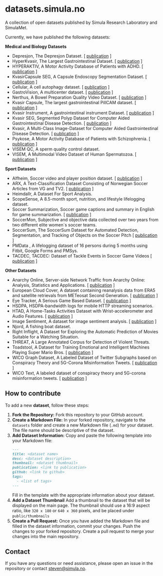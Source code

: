 # datasets.simula.no
A collection of open datasets published by Simula Research Laboratory and SimulaMet.

Currently, we have published the following datasets: 

**Medical and Biology Datasets**
* Depresjon, The Depresjon Dataset. [ [publication](https://dl.acm.org/doi/10.1145/3204949.3208125) ]
* HyperKvasir, The Largest Gastrointestinal Dataset. [ [publication](https://www.nature.com/articles/s41597-020-00622-y) ]
* HYPERAKTIV, A Motor Activity Database of Patients with ADHD. [ [publication](https://dl.acm.org/doi/10.1145/3458305.3478454) ]
* KvasirCapsule SEG, A Capsule Endoscopy Segmentation Dataset. [ [publication](https://arxiv.org/pdf/2104.11138) ]
* Cellular, A cell autophagy dataset. [ [publication](https://github.com/simula/cellular) ]
* GastroVision, A multicenter dataset. [ [publication](https://arxiv.org/abs/2307.08140) ]
* Nerthus, A Bowel Preparation Quality Video Dataset. [ [publication](https://dl.acm.org/do/10.1145/3193165/abs/) ]
* Kvasir Capsule, The largest gastrointestinal PillCAM dataset. [ [publication](https://www.nature.com/articles/s41597-021-00920-z) ]
* Kvasir Instrument, A gastrointestinal instrument Dataset. [ [publication](https://link.springer.com/chapter/10.1007/978-3-030-67835-7_19) ]
* Kvasir SEG, Segmented Polyp Dataset for Computer Aided Gastrointestinal Disease Detection. [ [publication](https://dl.acm.org/doi/10.1007/978-3-030-37734-2_37) ]
* Kvasir, A Multi-Class Image-Dataset for Computer Aided Gastrointestinal Disease Detection. [ [publication](https://dl.acm.org/do/10.1145/3193289/abs/) ]
* Psykose, A Motor Activity Database of Patients with Schizophrenia. [ [publication](https://ieeexplore.ieee.org/document/9182896) ]
* VISEM QC, A sperm quality control dataset.
* VISEM, A Multimodal Video Dataset of Human Spermatozoa. [ [publication](https://dl.acm.org/doi/10.1145/3304109.3325814) ]

**Sport Datasets**
* Alfheim, Soccer video and player position dataset. [ [publication](https://dl.acm.org/doi/10.1145/2557642.2563677) ]
* ARX, A Text-Classification Dataset Consisting of Norwegian Soccer Articles from VG and TV2. [ [publication](https://ieeexplore.ieee.org/abstract/document/8877417/) ]
* Heimdallr, A Dataset For Sport Analysis.
* ScopeSense, A 8.5-month sport, nutrition, and lifestyle lifelogging dataset.
* Soccer Summarization, Soccer game captions and summary in English for game summarization. [ [publication](https://dl.acm.org/doi/10.1145/3552463.3557019) ]
* SoccerMon, Subjective and objective data collected over two years from two different elite women´s soccer teams.
* SoccerSum, The SoccerSum Dataset for Automated Detection, Segmentation, and Tracking of Objects on the Soccer Pitch [ [publication](http://localhost:3000/---) ]
* PMData , A lifelogging dataset of 16 persons during 5 months using Fitbit, Google Forms and PMSys.
* TACDEC, TACDEC: Dataset of Tackle Events in Soccer Game Videos [ [publication](https://dl.acm.org/doi/10.1145/3625468.3652166) ]

**Other Datasets**
* Anarchy Online, Server-side Network Traffic from Anarchy Online: Analysis, Statistics and Applications. [ [publication](https://datasets.simula.no/ao/mmsys2012-dataset.pdf) ]
* European Cloud Cover, A dataset containing reanalysis data from ERA5 and satellite retrievals from METeosat Second Generation. [ [publication](https://www.mdpi.com/2504-2289/5/4/62/pdf) ]
* Eye Tracker, A Serious Game Based Dataset. [ [publication](http://ceur-ws.org/Vol-1345/gamifir15_5.pdf) ]
* HSDPA, HSDPA-bandwidth logs for mobile HTTP streaming scenarios.
* HTAD, A Home-Tasks Activities Dataset with Wrist-accelerometer and Audio Features. [ [publication](https://link.springer.com/chapter/10.1007/978-3-030-67835-7_17) ]
* Image Sentiment, A dataset for image sentiment analysis. [ [publication](https://arxiv.org/pdf/2009.03051.pdf) ]
* Njord, A fishing boat dataset.
* Right Inflight, A Dataset for Exploring the Automatic Prediction of Movies Suitable for a Watching Situation.
* THREAT, A Large Annotated Corpus for Detection of Violent Threats.
* Toadstool, A Dataset for Training Emotional and Intelligent Machines Playing Super Mario Bros. [ [publication](https://dl.acm.org/doi/10.1145/3339825.3394939) ]
* WICO Graph Dataset, A Labeled Dataset of Twitter Subgraphs based on Conspiracy Theory and 5G-Corona Misinformation Tweets. [ [publication](https://dl.acm.org/doi/10.1145/3472720.3483617) ]
* WICO Text, A labeled dataset of conspiracy theory and 5G-corona misinformation tweets. [ [publication](https://dl.acm.org/doi/abs/10.1145/3472720.3483617) ]

## How to contribute
To add a new **dataset**, follow these steps:

1. **Fork the Repository:** Fork this repository to your GitHub account.
2. **Create a Markdown File:** In your forked repository, navigate to the `datasets` folder and create a new Markdown file (`.md`) for your dataset. The file name should be descriptive of the dataset.
3. **Add Dataset Information:** Copy and paste the following template into your Markdown file:
   ```markdown
   ---
   title: <dataset name>
   desc: <dataset description>
   thumbnail: <dataset thumbnail>
   publication: <link to publication>
   github: <link to github>
   tags:
     - <list of tags>
   ---
   ```
   Fill in the template with the appropriate information about your dataset.
4. **Add a Dataset Thumbnail** Add a thumbnail to the dataset that will be displayed on the main page. The thumbnail should use a 16:9 aspect ratio, like `320 x 180` or `640 x 360` pixels, and be placed under `public/thumbnails`
5. **Create a Pull Request:** Once you have added the Markdown file and filled in the dataset information, commit your changes. Push the changes to your forked repository. Create a pull request to merge your changes into the main repository.

## Contact
If you have any questions or need assistance, please open an issue in the repository or contact steven@simula.no.
